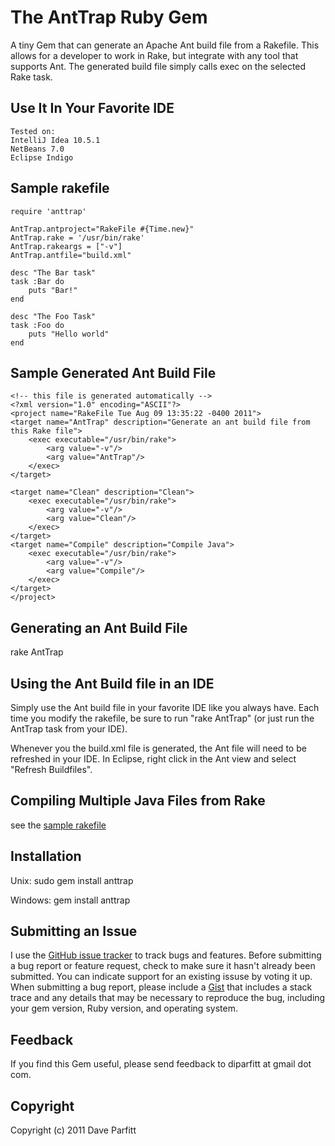 The AntTrap Ruby Gem
====================
A tiny Gem that can generate an Apache Ant build file from a Rakefile. This allows for a developer to
work in Rake, but integrate with any tool that supports Ant. The generated build file simply calls
exec on the selected Rake task. 

Use It In Your Favorite IDE
---
	Tested on:
	IntelliJ Idea 10.5.1
	NetBeans 7.0
	Eclipse Indigo


Sample rakefile
---
	require 'anttrap'
	
	AntTrap.antproject="RakeFile #{Time.new}"
	AntTrap.rake = '/usr/bin/rake'
	AntTrap.rakeargs = ["-v"]
	AntTrap.antfile="build.xml"
	
	desc "The Bar task"
	task :Bar do
		puts "Bar!"
	end
	
	desc "The Foo Task"
	task :Foo do 
		puts "Hello world"
	end


Sample Generated Ant Build File
---
	<!-- this file is generated automatically -->
	<?xml version="1.0" encoding="ASCII"?>
	<project name="RakeFile Tue Aug 09 13:35:22 -0400 2011">
	<target name="AntTrap" description="Generate an ant build file from this Rake file">
		<exec executable="/usr/bin/rake">
			<arg value="-v"/>
			<arg value="AntTrap"/>
		</exec>
	</target>
	
	<target name="Clean" description="Clean">
		<exec executable="/usr/bin/rake">
			<arg value="-v"/>
			<arg value="Clean"/>
		</exec>
	</target>
	<target name="Compile" description="Compile Java">
		<exec executable="/usr/bin/rake">
			<arg value="-v"/>
			<arg value="Compile"/>
		</exec>
	</target>
	</project>



Generating an Ant Build File
---
rake AntTrap


Using the Ant Build file in an IDE
---
Simply use the Ant build file in your favorite IDE like you always have. Each time you modify the rakefile, be sure to run "rake AntTrap" (or just run the AntTrap task from your IDE). 

Whenever you the build.xml file is generated, the Ant file will need to be
refreshed in your IDE. In Eclipse, right click in the Ant view and select "Refresh Buildfiles".


Compiling Multiple Java Files from Rake
---
see the [sample rakefile](https://github.com/metadave/anttrap/blob/master/samples/rakefile)



Installation
---
Unix:
sudo gem install anttrap

Windows:
gem install anttrap

Submitting an Issue
---
I use the [GitHub issue tracker](http://github.com/metadave/anttrap/issues) to track bugs and
features. Before submitting a bug report or feature request, check to make sure it hasn't already
been submitted. You can indicate support for an existing issuse by voting it up. When submitting a
bug report, please include a [Gist](http://gist.github.com/) that includes a stack trace and any
details that may be necessary to reproduce the bug, including your gem version, Ruby version, and
operating system. 

Feedback
---
If you find this Gem useful, please send feedback to diparfitt at gmail dot com.

Copyright
---
Copyright (c) 2011 Dave Parfitt

